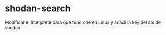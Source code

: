 # shodan-search
Modificar el Interprete para que funcione en Linux y añadi la key del api de shodan
